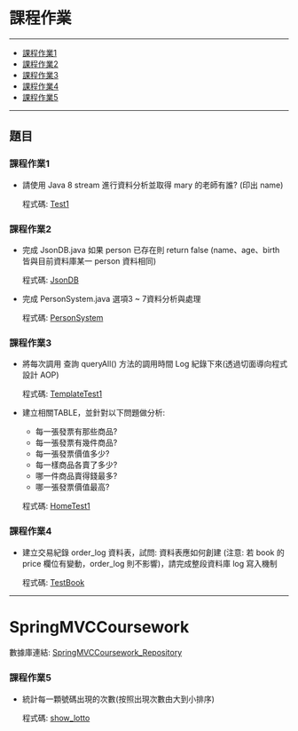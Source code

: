# 課程作業
---
* [課程作業1](#課程作業1)
* [課程作業2](#課程作業2)
* [課程作業3](#課程作業3)
* [課程作業4](#課程作業4)
* [課程作業5](#課程作業5)
---
## 題目
### 課程作業1
- 請使用 Java 8 stream 進行資料分析並取得 mary 的老師有誰? (印出 name)

  程式碼: [Test1](src/test/java/com/study/SpringCoreCoursework/coursework1/Test1.java)
  
### 課程作業2
- 完成 JsonDB.java 如果 person 已存在則 return false (name、age、birth 皆與目前資料庫某一 person 資料相同)

  程式碼: [JsonDB](src/main/java/com/study/SpringCoreCoursework/coursework2/JsonDB.java)
- 完成 PersonSystem.java 選項3 ~ 7資料分析與處理

  程式碼: [PersonSystem](src/main/java/com/study/SpringCoreCoursework/coursework2/PersonSystem.java)
 
### 課程作業3
- 將每次調用 查詢 queryAll() 方法的調用時間 Log 紀錄下來(透過切面導向程式設計 AOP)

  程式碼: [TemplateTest1](src/test/java/com/study/SpringCoreCoursework/coursework3/TemplateTest1.java)
- 建立相關TABLE，並針對以下問題做分析:
  - 每一張發票有那些商品?
  - 每一張發票有幾件商品?
  - 每一張發票價值多少?
  - 每一樣商品各賣了多少?
  - 哪一件商品賣得錢最多?
  - 哪一張發票價值最高?

  程式碼: [HomeTest1](src/test/java/com/study/SpringCoreCoursework/coursework3/HomeTest1.java)
 
### 課程作業4
- 建立交易紀錄 order_log 資料表，試問: 資料表應如何創建 (注意: 若 book 的 price 欄位有變動，order_log 則不影響)，請完成整段資料庫 log 寫入機制

  程式碼: [TestBook](src/test/java/com/study/SpringCoreCoursework/coursework4/TestBook.java)

<hr>

# SpringMVCCoursework

數據庫連結: [SpringMVCCoursework_Repository](https://github.com/bravot62858/SpringMVCCoursework)
  
### 課程作業5
- 統計每一顆號碼出現的次數(按照出現次數由大到小排序)  
  
  程式碼: [show_lotto](https://github.com/bravot62858/SpringMVCCoursework/blob/master/src/main/webapp/WEB-INF/views/coursework5/show_lotto.jsp)
